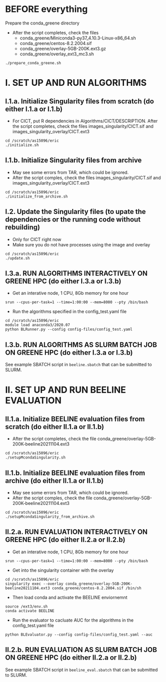 # BEFORE everything
Prepare the conda_greene directory
- After the script completes, check the files 
    - conda_greene/Miniconda3-py37_4.10.3-Linux-x86_64.sh
	- conda_greene/centos-8.2.2004.sif
	- conda_greene/overlay-5GB-200K.ext3.gz
	- conda_greene/overlay_ext3_mc3.sh
```
./prepare_conda_greene.sh
```

# I. SET UP AND RUN ALGORITHMS 

## I.1.a. Initialize Singularity files from scratch (do either I.1.a or I.1.b)
- For CICT, put R dependencies in Algorithms/CICT/DESCRIPTION. 
  After the script completes, check the files images_singularity/CICT.sif and images_singularity_overlay/CICT.ext3
```
cd /scratch/as15096/eric
./initialize.sh
```

## I.1.b. Initialize Singularity files from archive
- May see some errors from TAR, which could be ignored.
- After the script comples, check the files images_singularity/CICT.sif and images_singularity_overlay/CICT.ext3
```
cd /scratch/as15096/eric
./initialize_from_archive.sh
```

## I.2. Update the Singularity files (to upate the dependencies or the running code without rebuilding)
- Only for CICT right now
- Make sure you do not have processes using the image and overlay
```
cd /scratch/as15096/eric
./update.sh
```

## I.3.a. RUN ALGORITHMS INTERACTIVELY ON GREENE HPC (do either I.3.a or I.3.b)
- Get an interative node, 1 CPU, 8Gb memory for one hour
```
srun --cpus-per-task=1 --time=1:00:00 --mem=8000 --pty /bin/bash
```

- Run the algorithms specified in the config_test.yaml file
```
cd /scratch/as15096/eric
module load anaconda3/2020.07
python BLRunner.py --config config-files/config_test.yaml
```

## I.3.b. RUN ALGORITHMS AS SLURM BATCH JOB ON GREENE HPC (do either I.3.a or I.3.b)
See example SBATCH script in `beeline.sbatch` that can be submitted to SLURM.


# II. SET UP AND RUN BEELINE EVALUATION

## II.1.a. Initialize BEELINE evaluation files from scratch (do either II.1.a or II.1.b)
- After the script completes, check the file conda_greene/overlay-5GB-200K-beeline20211104.ext3
```
cd /scratch/as15096/eric
./setupMcondaSingularity.sh
```

## II.1.b. Initialize BEELINE evaluation files from archive (do either II.1.a or II.1.b)
- May see some errors from TAR, which could be ignored.
- After the script comples, check the file conda_greene/overlay-5GB-200K-beeline20211104.ext3
```
cd /scratch/as15096/eric
./setupMcondaSingularity_from_archive.sh
```

## II.2.a. RUN EVALUATION INTERACTIVELY ON GREENE HPC (do either II.2.a or II.2.b)
- Get an interative node, 1 CPU, 8Gb memory for one hour
```
srun --cpus-per-task=1 --time=1:00:00 --mem=8000 --pty /bin/bash
```

- Get into the singularity container with the overlay
```
cd /scratch/as15096/eric
singularity exec --overlay conda_greene/overlay-5GB-200K-beeline20211104.ext3 conda_greene/centos-8.2.2004.sif /bin/sh
```

- Then load conda and activate the BEELINE enviornemnt
```
source /ext3/env.sh
conda activate BEELINE
```

- Run the evaluator to cacluate AUC for the algorithms in the config_test.yaml file
```
python BLEvaluator.py --config config-files/config_test.yaml --auc
```

## II.2.b. RUN EVALUATION AS SLURM BATCH JOB ON GREENE HPC (do either II.2.a or II.2.b)
See example SBATCH script in `beeline_eval.sbatch` that can be submitted to SLURM.
